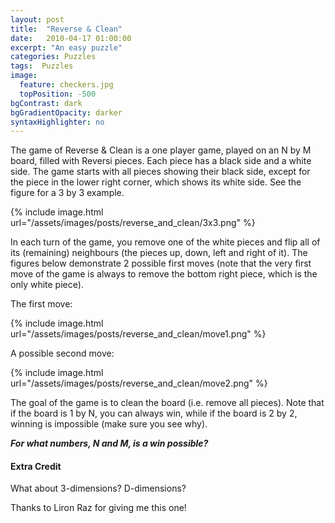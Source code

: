 ```yaml
---
layout: post
title:  "Reverse & Clean"
date:   2010-04-17 01:00:00
excerpt: "An easy puzzle"
categories: Puzzles
tags:  Puzzles
image:
  feature: checkers.jpg
  topPosition: -500
bgContrast: dark
bgGradientOpacity: darker
syntaxHighlighter: no
---
```

The game of Reverse & Clean is a one player game, played on an N by M board, filled with Reversi pieces. Each piece has a black side and a white side. The game starts with all pieces showing their black side, except for the piece in the lower right corner, which shows its white side. See the figure for a 3 by 3 example.

{% include image.html url="/assets/images/posts/reverse_and_clean/3x3.png" %}

In each turn of the game, you remove one of the white pieces and flip all of its (remaining) neighbours (the pieces up, down, left and right of it). The figures below demonstrate 2 possible first moves (note that the very first move of the game is always to remove the bottom right piece, which is the only white piece).

The first move:

{% include image.html url="/assets/images/posts/reverse_and_clean/move1.png" %}

A possible second move:

{% include image.html url="/assets/images/posts/reverse_and_clean/move2.png" %}

The goal of the game is to clean the board (i.e. remove all pieces). Note that if the board is 1 by N, you can always win, while if the board is 2 by 2, winning is impossible (make sure you see why).

***For what numbers, N and M, is a win possible?***

#### Extra Credit
What about 3-dimensions? D-dimensions?

Thanks to Liron Raz for giving me this one!
